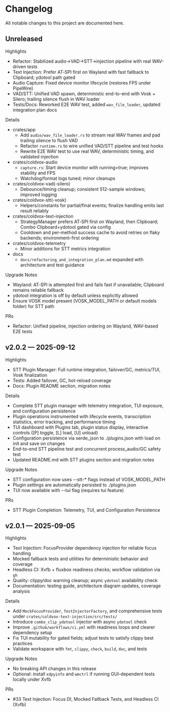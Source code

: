 # Changelog

All notable changes to this project are documented here.

## Unreleased

Highlights
- Refactor: Stabilized audio→VAD→STT→injection pipeline with real WAV-driven tests
- Text Injection: Prefer AT‑SPI first on Wayland with fast fallback to Clipboard; ydotool path gated
- Audio Capture: Fixed device monitor lifecycle (restores FPS under PipeWire)
- VAD/STT: Unified VAD spawn, deterministic end-to-end with Vosk + Silero; trailing silence flush in WAV loader
- Tests/Docs: Reworked E2E WAV test, added `wav_file_loader`, updated integration plan docs

Details
- crates/app
	- Add `audio/wav_file_loader.rs` to stream real WAV frames and pad trailing silence to flush VAD
	- Refactor `runtime.rs` to wire unified VAD/STT pipeline and test hooks
	- Rewrite E2E WAV test to use real WAV, deterministic timing, and validated injection
- crates/coldvox-audio
	- `capture.rs`: Start device monitor with running=true; improves stability and FPS
	- Watchdog/format logs tuned; minor cleanups
- crates/coldvox-vad(-silero)
	- Debounce/timing cleanup; consistent 512-sample windows; improved logging
- crates/coldvox-stt(-vosk)
	- Helpers/constants for partial/final events; finalize handling emits last result reliably
- crates/coldvox-text-injection
	- StrategyManager prefers AT‑SPI first on Wayland, then Clipboard; Combo Clipboard+ydotool gated via config
	- Cooldown and per-method success cache to avoid retries on flaky backends; environment-first ordering
- crates/coldvox-telemetry
	- Minor additions for STT metrics integration
- docs
	- `docs/refactoring_and_integration_plan.md` expanded with architecture and test guidance

Upgrade Notes
- Wayland: AT‑SPI is attempted first and fails fast if unavailable; Clipboard remains reliable fallback
- ydotool integration is off by default unless explicitly allowed
- Ensure VOSK model present (VOSK_MODEL_PATH or default models folder) for STT path

PRs
- Refactor: Unified pipeline, injection ordering on Wayland, WAV-based E2E tests

## v2.0.2 — 2025-09-12

Highlights
- STT Plugin Manager: Full runtime integration, failover/GC, metrics/TUI, Vosk finalization
- Tests: Added failover, GC, hot-reload coverage
- Docs: Plugin README section, migration notes

Details
- Complete STT plugin manager with telemetry integration, TUI exposure, and configuration persistence
- Plugin operations instrumented with lifecycle events, transcription statistics, error tracking, and performance timing
- TUI dashboard with Plugins tab, plugin status display, interactive controls ([P] toggle, [L] load, [U] unload)
- Configuration persistence via serde_json to ./plugins.json with load on init and save on changes
- End-to-end STT pipeline test and concurrent process_audio/GC safety test
- Updated README.md with STT plugins section and migration notes

Upgrade Notes
- STT configuration now uses --stt-* flags instead of VOSK_MODEL_PATH
- Plugin settings are automatically persisted to ./plugins.json
- TUI now available with --tui flag (requires tui feature)

PRs
- STT Plugin Completion: Telemetry, TUI, and Configuration Persistence

## v2.0.1 — 2025-09-05

Highlights
- Text Injection: FocusProvider dependency injection for reliable focus handling
- Mocked fallback tests and utilities for deterministic behavior and coverage
- Headless CI: Xvfb + fluxbox readiness checks; workflow validation via `gh`
- Quality: clippy/doc warning cleanup; async `ydotool` availability check
- Documentation: testing guide, architecture diagram updates, coverage analysis

Details
- Add `MockFocusProvider`, `TestInjectorFactory`, and comprehensive tests under `crates/coldvox-text-injection/src/tests/`
- Introduce `combo_clip_ydotool` injector with async `ydotool` check
- Improve `.github/workflows/ci.yml` with readiness loops and clearer dependency setup
- Fix TUI mutability for gated fields; adjust tests to satisfy clippy best practices
- Validate workspace with `fmt`, `clippy`, `check`, `build`, `doc`, and tests

Upgrade Notes
- No breaking API changes in this release
- Optional: install `xdpyinfo` and `wmctrl` if running GUI-dependent tests locally under Xvfb

PRs
- #33 Text Injection: Focus DI, Mocked Fallback Tests, and Headless CI (Xvfb)
